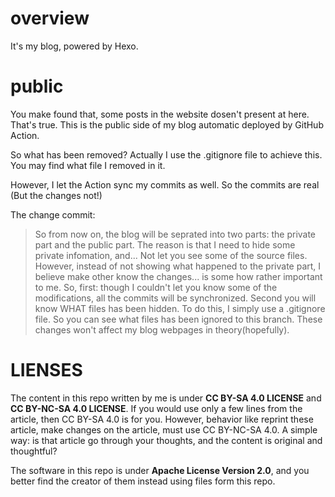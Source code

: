 # overview

It's my blog, powered by Hexo.

# public

You make found that, some posts in the website dosen't present at here.
That's true. This is the public side of my blog automatic deployed by GitHub Action.

So what has been removed? Actually I use the .gitignore file to achieve this. You may find what file I removed in it.

However, I let the Action sync my commits as well. So the commits are real (But the changes not!)

The change commit:
> So from now on, the blog will be seprated into two parts: the private
part and the public part.
> The reason is that I need to hide some private infomation, and... Not
let you see some of the source files.
> However, instead of not showing what happened to the private part, I
believe make other know the changes... is some how rather important to
me.
> So, first: though I couldn't let you know some of the modifications, all
the commits will be synchronized.
> Second you will know WHAT files has been hidden. To do this, I simply
use a .gitignore file. So you can see what files has been ignored to
this branch.
> These changes won't affect my blog webpages in theory(hopefully).

# LIENSES

The content in this repo written by me is under **CC BY-SA 4.0 LICENSE** and **CC BY-NC-SA 4.0 LICENSE**. If you would use only a few lines from the article, then CC BY-SA 4.0 is for you. However, behavior like reprint these article, make changes on the article, must use CC BY-NC-SA 4.0. A simple way: is that article go through your thoughts, and the content is original and thoughtful?

The software in this repo is under **Apache License Version 2.0**, and you better find the creator of them instead using files form this repo.
